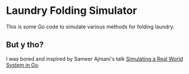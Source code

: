 # Laundry Folding Simulator

This is some Go code to simulate various methods for folding laundry.

## But y tho?

I was bored and inspired by Sameer Ajmani's talk [Simulating a Real World System in Go](https://www.youtube.com/watch?v=_YK0viplIl4).